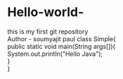 # Hello-world-
this is my first git repository
<br>
Author - soumyajit paul
class Simple{  
    public static void main(String args[]){  
     System.out.println("Hello Java");  
    }  
}  

